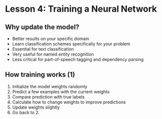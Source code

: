 # Lesson 4: Training a Neural Network

## Why update the model?
- Better results on your specific domain
- Learn classification schemes specifically for your problem
- Essential for text classification
- Very useful for named entity recognition
- Less critical for part-of-speech tagging and dependency parsing

## How training works (1)

1. Initialize the model weights randomly
2. Predict a few examples with the current weights
3. Compare prediction with true labels
4. Calculate how to change weights to improve predictions
5. Update weights slightly
6. Go back to 2.
